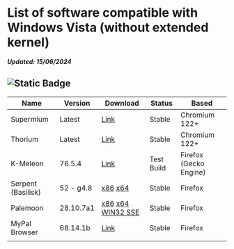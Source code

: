# List of software compatible with Windows Vista (without extended kernel)

**_Updated: 15/06/2024_**

## ![Static Badge](https://img.shields.io/badge/Browsers-blue?style=flat-square&logo=microsoftedge)
| Name               | Version   | Download                                                                                                                                                                                                                                                                                                                                         | Status     | Based                  |
|--------------------|-----------|--------------------------------------------------------------------------------------------------------------------------------------------------------------------------------------------------------------------------------------------------------------------------------------------------------------------------------------------------|------------|------------------------|
| Supermium          | Latest    | [Link](https://win32subsystem.live/supermium/)                                                                                                                                                                                                                                                                                                   | Stable     | Chromium 122+          |
| Thorium            | Latest    | [Link](github.com/Alex313031/thorium-legacy/releases/latest)                                                                                                                                                                                                                                                                                     | Stable     | Chromium 122+          |
| K-Meleon           | 76.5.4    | [Link](https://o.rthost.win/kmeleon/KM76.5.4-Goanna-20240615.7z)                                                                                                                                                                                                                                                                                 | Test Build | Firefox (Gecko Engine) |
| Serpent (Basilisk) | 52 - g4.8 | [x86](https://o.rthost.win/basilisk/basilisk52-g4.8.win32-git-20240615-3219d2d-uxp-d835b252d7-xpmod.7z) [x64](https://o.rthost.win/basilisk/basilisk52-g4.8.win64-git-20240615-3219d2d-uxp-d835b252d7-xpmod.7z)                                                                                                                                  | Stable     | Firefox                |
| Palemoon           | 28.10.7a1 | [x86](https://o.rthost.win/palemoon/palemoon-28.10.7a1.win32-git-20240615-d849524bd-uxp-d835b252d7-xpmod.7z) [x64](https://o.rthost.win/palemoon/palemoon-28.10.7a1.win64-git-20240615-d849524bd-uxp-d835b252d7-xpmod.7z) [WIN32 SSE](https://o.rthost.win/palemoon/palemoon-28.10.7a1.win32-git-20240615-d849524bd-uxp-d835b252d7-xpmod-sse.7z) | Stable     | Firefox                |
| MyPal Browser      | 68.14.1b  | [Link](github.com/Feodor2/Mypal68/releases/latest)                                                                                                                                                                                                                                                                                               | Stable     | Firefox                |
|                    |           |                                                                                                                                                                                                                                                                                                                                                  |            |                        |
